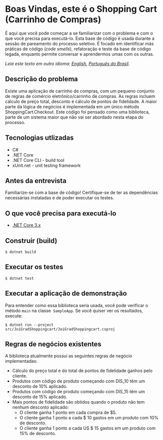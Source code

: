 # Boas Vindas, este é o Shopping Cart (Carrinho de Compras)

É aqui que você pode começar a se familiarizar com o problema e com o que você precisa para executá-lo.
Esta base de código é usada durante a sessão de pareamento do processo seletivo.
É focado em identificar más práticas de código (_code smells_), refatoração e teste da base de código legada, enquanto permite
conversar e aprendermos umas com os outras.

*Leia este texto em outro idioma: [English](README.md), [Português do Brasil](README.pt-br.md).*

## Descrição do problema
Existe uma aplicação de carrinho de compras, com um pequeno conjunto de regras de comércio eletrônico/carrinho de compras. As regras incluem cálculo de preço total, desconto e cálculo de pontos de fidelidade. A maior parte da lógica de negócios é implementada em um único método ShoppingCart.Checkout. Este código foi pensado como uma biblioteca, parte de um sistema maior que não vai ser abordado nesta etapa do processo.

## Tecnologias utlizadas
* C#
* .NET Core
* .NET Core CLI - build tool
* xUnit.net - unit testing framework

## Antes da entrevista
Familiarize-se com a base de código! Certifique-se de ter as dependências necessárias instaladas e de poder executar os testes.

## O que você precisa para executá-lo
- [.NET Core 3.x](https://dotnet.microsoft.com/download/dotnet-core/3.1)

## Construir (build)

```console
$ dotnet build
```

## Executar os testes

```console
$ dotnet test
```

## Executar a aplicação de demonstração

Para entender como essa biblioteca seria usada, você pode verificar o método `main` na classe` SampleApp`. Se você quiser ver os resultados, execute:

```console
$ dotnet run --project src/JoiGradShoppingcart/JoiGradShoppingcart.csproj
```

## Regras de negócios existentes

A biblioteca atualmente possui as seguintes regras de negócio implementadas:
* Cálculo do preço total e do total de pontos de fidelidade ganhos pelo cliente.
* Produtos com código de produto começando com DIS_10 têm um desconto de 10% aplicado.
* Produtos com código de produto começando com DIS_15 têm um desconto de 15% aplicado.
* Mais pontos de fidelidade são obtidos quando o produto não tem nenhum desconto aplicado:
    - O cliente ganha 1 ponto em cada compra de $5.
    - O cliente ganha 1 ponto a cada $ 10 gastos em um produto com 10% de desconto.
    - O cliente ganha 1 ponto a cada US $ 15 gastos em um produto com 15% de desconto.